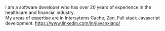 I am a software developer who has over 20 years of experience in the healthcare and financial industry.  
My areas of expertise are in Intersytems Cache, Zen, Full stack Javascript development.
https://www.linkedin.com/in/jiayanxiang/
